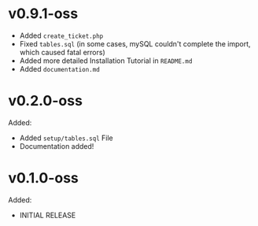 # v0.9.1-oss

- Added `create_ticket.php`
- Fixed `tables.sql` (in some cases, mySQL couldn't complete the import, which caused fatal errors)
- Added more detailed Installation Tutorial in `README.md`
- Added `documentation.md`

# v0.2.0-oss

Added:

- Added `setup/tables.sql` File
- Documentation added!

# v0.1.0-oss

Added:

- INITIAL RELEASE